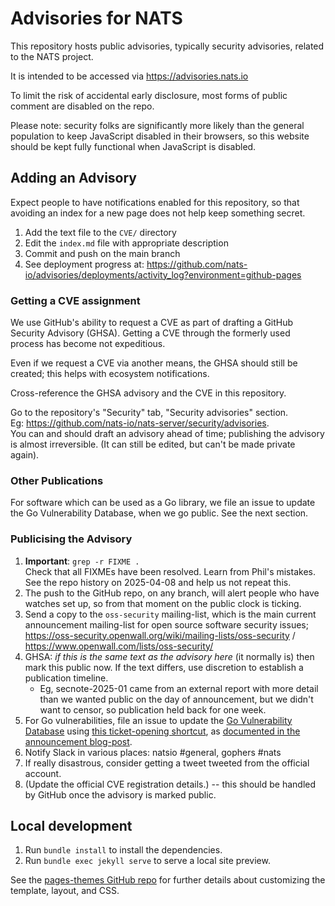 Advisories for NATS
===================

This repository hosts public advisories, typically security advisories,
related to the NATS project.

It is intended to be accessed via <https://advisories.nats.io>

To limit the risk of accidental early disclosure, most forms of public comment
are disabled on the repo.

Please note: security folks are significantly more likely than the general
population to keep JavaScript disabled in their browsers, so this website
should be kept fully functional when JavaScript is disabled.


## Adding an Advisory

Expect people to have notifications enabled for this repository, so that
avoiding an index for a new page does not help keep something secret.

1. Add the text file to the `CVE/` directory
2. Edit the `index.md` file with appropriate description
3. Commit and push on the main branch
4. See deployment progress at:
   <https://github.com/nats-io/advisories/deployments/activity_log?environment=github-pages>

### Getting a CVE assignment

We use GitHub's ability to request a CVE as part of drafting a
GitHub Security Advisory (GHSA).
Getting a CVE through the formerly used process has become not expeditious.

Even if we request a CVE via another means, the GHSA should still be created;
this helps with ecosystem notifications.

Cross-reference the GHSA advisory and the CVE in this repository.

Go to the repository's "Security" tab, "Security advisories" section.  
Eg: <https://github.com/nats-io/nats-server/security/advisories>.  
You can and should draft an advisory ahead of time; publishing the advisory is
almost irreversible.  (It can still be edited, but can't be made private
again).

### Other Publications

For software which can be used as a Go library, we file an issue to update the
Go Vulnerability Database, when we go public.  See the next section.

### Publicising the Advisory

1. **Important**: `grep -r FIXME .`  
   Check that all FIXMEs have been resolved.
   Learn from Phil's mistakes.
   See the repo history on 2025-04-08 and help us not repeat this.
2. The push to the GitHub repo, on any branch, will alert people who have
   watches set up, so from that moment on the public clock is ticking.
3. Send a copy to the `oss-security` mailing-list, which is the main current
   announcement mailing-list for open source software security issues;
   <https://oss-security.openwall.org/wiki/mailing-lists/oss-security> /
   <https://www.openwall.com/lists/oss-security/>
4. GHSA: _if this is the same text as the advisory here_ (it normally is)
   then mark this public now.
   If the text differs, use discretion to establish a publication timeline.
   + Eg, secnote-2025-01 came from an external report with more detail than we
     wanted public on the day of announcement, but we didn't want to censor,
     so publication held back for one week.
5. For Go vulnerabilities, file an issue to update the
   [Go Vulnerability Database](https://go.dev/security/vuln/database) using
   [this ticket-opening shortcut](https://go.dev/s/vulndb-report-new), as
   [documented in the announcement blog-post](https://go.dev/blog/vuln).
6. Notify Slack in various places: natsio #general, gophers #nats
7. If really disastrous, consider getting a tweet tweeted from the official
   account.
8. (Update the official CVE registration details.) -- this should be handled
   by GitHub once the advisory is marked public.


## Local development

1. Run `bundle install` to install the dependencies.
2. Run `bundle exec jekyll serve` to serve a local site preview.

See the [pages-themes GitHub repo](https://github.com/pages-themes/minimal#usage) for further details about customizing the template, layout, and CSS.

